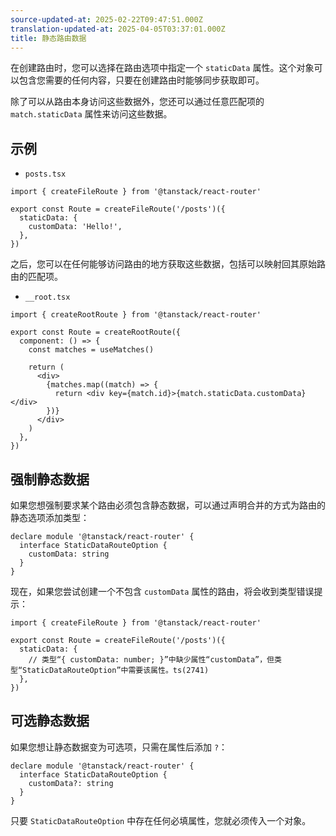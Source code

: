 ```yaml
---
source-updated-at: 2025-02-22T09:47:51.000Z
translation-updated-at: 2025-04-05T03:37:01.000Z
title: 静态路由数据
---
```


在创建路由时，您可以选择在路由选项中指定一个 `staticData` 属性。这个对象可以包含您需要的任何内容，只要在创建路由时能够同步获取即可。

除了可以从路由本身访问这些数据外，您还可以通过任意匹配项的 `match.staticData` 属性来访问这些数据。

## 示例

- `posts.tsx`

```tsx
import { createFileRoute } from '@tanstack/react-router'

export const Route = createFileRoute('/posts')({
  staticData: {
    customData: 'Hello!',
  },
})
```

之后，您可以在任何能够访问路由的地方获取这些数据，包括可以映射回其原始路由的匹配项。

- `__root.tsx`

```tsx
import { createRootRoute } from '@tanstack/react-router'

export const Route = createRootRoute({
  component: () => {
    const matches = useMatches()

    return (
      <div>
        {matches.map((match) => {
          return <div key={match.id}>{match.staticData.customData}</div>
        })}
      </div>
    )
  },
})
```

## 强制静态数据

如果您想强制要求某个路由必须包含静态数据，可以通过声明合并的方式为路由的静态选项添加类型：

```tsx
declare module '@tanstack/react-router' {
  interface StaticDataRouteOption {
    customData: string
  }
}
```

现在，如果您尝试创建一个不包含 `customData` 属性的路由，将会收到类型错误提示：

```tsx
import { createFileRoute } from '@tanstack/react-router'

export const Route = createFileRoute('/posts')({
  staticData: {
    // 类型“{ customData: number; }”中缺少属性“customData”，但类型“StaticDataRouteOption”中需要该属性。ts(2741)
  },
})
```

## 可选静态数据

如果您想让静态数据变为可选项，只需在属性后添加 `?`：

```tsx
declare module '@tanstack/react-router' {
  interface StaticDataRouteOption {
    customData?: string
  }
}
```

只要 `StaticDataRouteOption` 中存在任何必填属性，您就必须传入一个对象。
